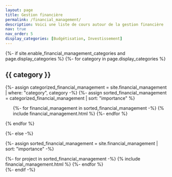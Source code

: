 ```yaml
---
layout: page
title: Gestion financière
permalink: /financial_management/
description: Voici une liste de cours autour de la gestion financière
nav: true
nav_order: 5
display_categories: [Budgétisation, Investissement]
---
```


<!-- pages/financial_management.md -->
<div class="technical">
{%- if site.enable_financial_management_categories and page.display_categories %}
  <!-- Display categorized financial_management -->
  {%- for category in page.display_categories %}
  <h2 class="category">{{ category }}</h2>
  {%- assign categorized_financial_management = site.financial_management | where: "category", category -%}
  {%- assign sorted_financial_management = categorized_financial_management | sort: "importance" %}
  <!-- Generate cards for each project -->
  <div class="technical">
    <ul class="ul-financial_management">
      {%- for financial_management in sorted_financial_management -%}
        {% include financial_management.html %}
      {%- endfor %}
    </ul>
  </div>
  {% endfor %}

{%- else -%}
<!-- Display financial_management without categories -->
  {%- assign sorted_financial_management = site.financial_management | sort: "importance" -%}
  <!-- Generate cards for each project -->
  <div class="grid">
    {%- for project in sorted_financial_management -%}
      {% include financial_management.html %}
    {%- endfor %}
  </div>
{%- endif -%}
</div>
